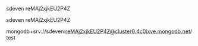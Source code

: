 sdeven
reMAj2xjkEU2P4Z

sdeven
reMAj2xjkEU2P4Z

mongodb+srv://sdeven:reMAj2xjkEU2P4Z@cluster0.4c0ixve.mongodb.net/test

